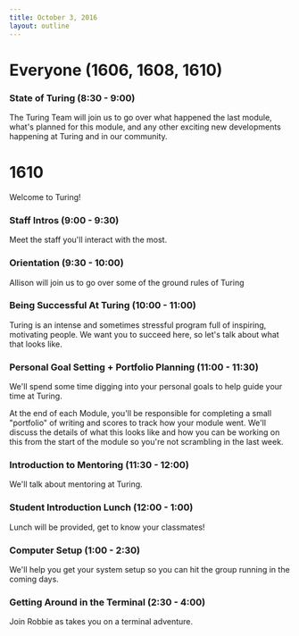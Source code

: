 ```yaml
---
title: October 3, 2016
layout: outline
---
```


# Everyone (1606, 1608, 1610)

### State of Turing (8:30 - 9:00)

The Turing Team will join us to go over what happened the last module, what's planned for this module, and any other exciting new developments happening at Turing and in our community.

# 1610

Welcome to Turing!

### Staff Intros (9:00 - 9:30)

Meet the staff you'll interact with the most.

### Orientation (9:30 - 10:00)

Allison will join us to go over some of the ground rules of Turing

### Being Successful At Turing (10:00 - 11:00)

Turing is an intense and sometimes stressful program full of inspiring, motivating people. We want you to succeed here, so let's talk about what that looks like.

### Personal Goal Setting + Portfolio Planning (11:00 - 11:30)

We'll spend some time digging into your personal goals to help guide your time at Turing.

At the end of each Module, you'll be responsible for completing a small "portfolio" of writing and scores to track how your module went. We'll discuss the details of what this looks like and how you can be working on this from the start of the module so you're not scrambling in the last week.

### Introduction to Mentoring (11:30 - 12:00)

We'll talk about mentoring at Turing.

### Student Introduction Lunch (12:00 - 1:00)

Lunch will be provided, get to know your classmates!

### Computer Setup (1:00 - 2:30)

We'll help you get your system setup so you can hit the group running in the coming days.

### Getting Around in the Terminal (2:30 - 4:00)

Join Robbie as takes you on a terminal adventure.
